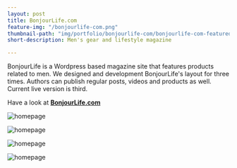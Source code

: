 ```yaml
---
layout: post
title: BonjourLife.com
feature-img: "/bonjourlife-com.png"
thumbnail-path: "img/portfolio/bonjourlife-com/bonjourlife-com-featured.jpg"
short-description: Men's gear and lifestyle magazine

---
```

BonjourLife is a Wordpress based magazine site that features products related to men. We designed and development BonjourLife's layout for three times. Authors can publish regular posts, videos and products as well. Current live version is third. 

Have a look at **[BonjourLife.com](http://bonjourlife.com "BonjourLife.com")**

![homepage](/bonjourlife-com/homepage.png)

![homepage](/bonjourlife-com/single.png)

![homepage](/bonjourlife-com/video.png)

![homepage](/bonjourlife-com/menu.png)